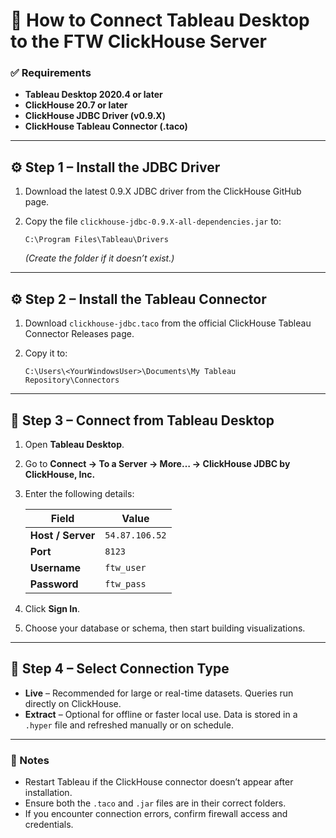 # 🧭 How to Connect Tableau Desktop to the FTW ClickHouse Server

### ✅ Requirements

* **Tableau Desktop 2020.4 or later**
* **ClickHouse 20.7 or later**
* **ClickHouse JDBC Driver (v0.9.X)**
* **ClickHouse Tableau Connector (.taco)**

---

## ⚙️ Step 1 – Install the JDBC Driver

1. Download the latest 0.9.X JDBC driver from the ClickHouse GitHub page.
2. Copy the file `clickhouse-jdbc-0.9.X-all-dependencies.jar` to:

   ```
   C:\Program Files\Tableau\Drivers
   ```

   *(Create the folder if it doesn’t exist.)*

---

## ⚙️ Step 2 – Install the Tableau Connector

1. Download `clickhouse-jdbc.taco` from the official ClickHouse Tableau Connector Releases page.
2. Copy it to:

   ```
   C:\Users\<YourWindowsUser>\Documents\My Tableau Repository\Connectors
   ```

---

## 🚀 Step 3 – Connect from Tableau Desktop

1. Open **Tableau Desktop**.

2. Go to **Connect → To a Server → More… → ClickHouse JDBC by ClickHouse, Inc.**

3. Enter the following details:

   | Field             | Value          |
   | ----------------- | -------------- |
   | **Host / Server** | `54.87.106.52` |
   | **Port**          | `8123`         |
   | **Username**      | `ftw_user`     |
   | **Password**      | `ftw_pass`     |

4. Click **Sign In**.

5. Choose your database or schema, then start building visualizations.

---

## 🔄 Step 4 – Select Connection Type

* **Live** – Recommended for large or real-time datasets. Queries run directly on ClickHouse.
* **Extract** – Optional for offline or faster local use. Data is stored in a `.hyper` file and refreshed manually or on schedule.

---

### 🧩 Notes

* Restart Tableau if the ClickHouse connector doesn’t appear after installation.
* Ensure both the `.taco` and `.jar` files are in their correct folders.
* If you encounter connection errors, confirm firewall access and credentials.
